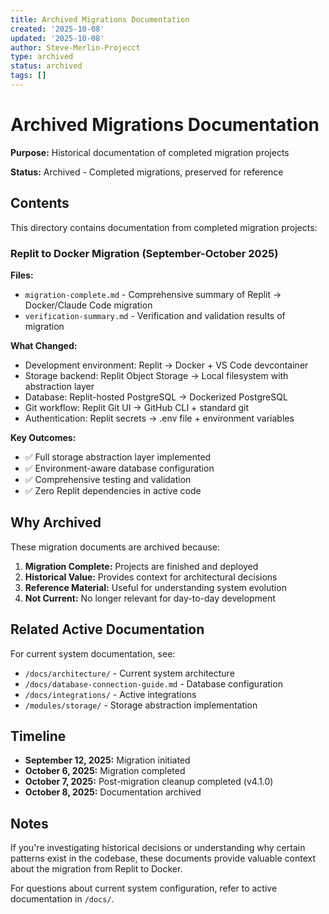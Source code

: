 ```yaml
---
title: Archived Migrations Documentation
created: '2025-10-08'
updated: '2025-10-08'
author: Steve-Merlin-Projecct
type: archived
status: archived
tags: []
---
```


# Archived Migrations Documentation

**Purpose:** Historical documentation of completed migration projects

**Status:** Archived - Completed migrations, preserved for reference

## Contents

This directory contains documentation from completed migration projects:

### Replit to Docker Migration (September-October 2025)

**Files:**
- `migration-complete.md` - Comprehensive summary of Replit → Docker/Claude Code migration
- `verification-summary.md` - Verification and validation results of migration

**What Changed:**
- Development environment: Replit → Docker + VS Code devcontainer
- Storage backend: Replit Object Storage → Local filesystem with abstraction layer
- Database: Replit-hosted PostgreSQL → Dockerized PostgreSQL
- Git workflow: Replit Git UI → GitHub CLI + standard git
- Authentication: Replit secrets → .env file + environment variables

**Key Outcomes:**
- ✅ Full storage abstraction layer implemented
- ✅ Environment-aware database configuration
- ✅ Comprehensive testing and validation
- ✅ Zero Replit dependencies in active code

## Why Archived

These migration documents are archived because:
1. **Migration Complete:** Projects are finished and deployed
2. **Historical Value:** Provides context for architectural decisions
3. **Reference Material:** Useful for understanding system evolution
4. **Not Current:** No longer relevant for day-to-day development

## Related Active Documentation

For current system documentation, see:
- `/docs/architecture/` - Current system architecture
- `/docs/database-connection-guide.md` - Database configuration
- `/docs/integrations/` - Active integrations
- `/modules/storage/` - Storage abstraction implementation

## Timeline

- **September 12, 2025:** Migration initiated
- **October 6, 2025:** Migration completed
- **October 7, 2025:** Post-migration cleanup completed (v4.1.0)
- **October 8, 2025:** Documentation archived

## Notes

If you're investigating historical decisions or understanding why certain patterns exist in the codebase, these documents provide valuable context about the migration from Replit to Docker.

For questions about current system configuration, refer to active documentation in `/docs/`.

